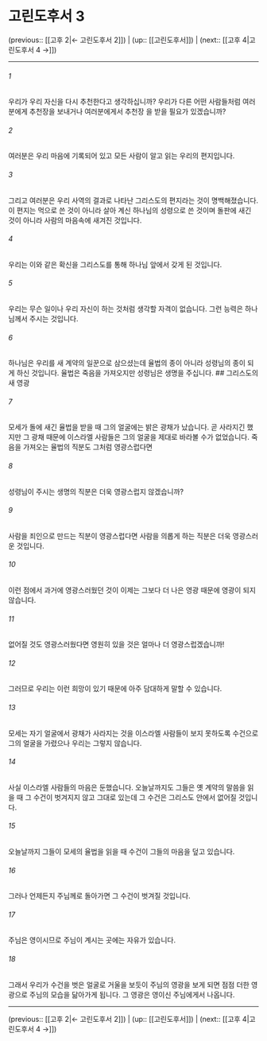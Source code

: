 # 고린도후서 3

(previous:: [[고후 2|← 고린도후서 2]]) | (up:: [[고린도후서]]) | (next:: [[고후 4|고린도후서 4 →]])

***




###### 1 

우리가 우리 자신을 다시 추천한다고 생각하십니까? 우리가 다른 어떤 사람들처럼 여러분에게 추천장을 보내거나 여러분에게서 추천장 을 받을 필요가 있겠습니까? 



###### 2 

여러분은 우리 마음에 기록되어 있고 모든 사람이 알고 읽는 우리의 편지입니다. 



###### 3 

그리고 여러분은 우리 사역의 결과로 나타난 그리스도의 편지라는 것이 명백해졌습니다. 이 편지는 먹으로 쓴 것이 아니라 살아 계신 하나님의 성령으로 쓴 것이며 돌판에 새긴 것이 아니라 사람의 마음속에 새겨진 것입니다. 



###### 4 

우리는 이와 같은 확신을 그리스도를 통해 하나님 앞에서 갖게 된 것입니다. 



###### 5 

우리는 무슨 일이나 우리 자신이 하는 것처럼 생각할 자격이 없습니다. 그런 능력은 하나님께서 주시는 것입니다. 



###### 6 

하나님은 우리를 새 계약의 일꾼으로 삼으셨는데 율법의 종이 아니라 성령님의 종이 되게 하신 것입니다. 율법은 죽음을 가져오지만 성령님은 생명을 주십니다. ## 그리스도의 새 영광 



###### 7 

모세가 돌에 새긴 율법을 받을 때 그의 얼굴에는 밝은 광채가 났습니다. 곧 사라지긴 했지만 그 광채 때문에 이스라엘 사람들은 그의 얼굴을 제대로 바라볼 수가 없었습니다. 죽음을 가져오는 율법의 직분도 그처럼 영광스럽다면 



###### 8 

성령님이 주시는 생명의 직분은 더욱 영광스럽지 않겠습니까? 



###### 9 

사람을 죄인으로 만드는 직분이 영광스럽다면 사람을 의롭게 하는 직분은 더욱 영광스러운 것입니다. 



###### 10 

이런 점에서 과거에 영광스러웠던 것이 이제는 그보다 더 나은 영광 때문에 영광이 되지 않습니다. 



###### 11 

없어질 것도 영광스러웠다면 영원히 있을 것은 얼마나 더 영광스럽겠습니까! 



###### 12 

그러므로 우리는 이런 희망이 있기 때문에 아주 담대하게 말할 수 있습니다. 



###### 13 

모세는 자기 얼굴에서 광채가 사라지는 것을 이스라엘 사람들이 보지 못하도록 수건으로 그의 얼굴을 가렸으나 우리는 그렇지 않습니다. 



###### 14 

사실 이스라엘 사람들의 마음은 둔했습니다. 오늘날까지도 그들은 옛 계약의 말씀을 읽을 때 그 수건이 벗겨지지 않고 그대로 있는데 그 수건은 그리스도 안에서 없어질 것입니다. 



###### 15 

오늘날까지 그들이 모세의 율법을 읽을 때 수건이 그들의 마음을 덮고 있습니다. 



###### 16 

그러나 언제든지 주님께로 돌아가면 그 수건이 벗겨질 것입니다. 



###### 17 

주님은 영이시므로 주님이 계시는 곳에는 자유가 있습니다. 



###### 18 

그래서 우리가 수건을 벗은 얼굴로 거울을 보듯이 주님의 영광을 보게 되면 점점 더한 영광으로 주님의 모습을 닮아가게 됩니다. 그 영광은 영이신 주님에게서 나옵니다.

***

(previous:: [[고후 2|← 고린도후서 2]]) | (up:: [[고린도후서]]) | (next:: [[고후 4|고린도후서 4 →]])
